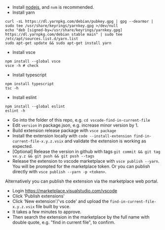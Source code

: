 * Install [nodejs](https://nodejs.org/en/download/package-manager/), and `nvm` is recommended.
* Install yarn
```
curl -sL https://dl.yarnpkg.com/debian/pubkey.gpg | gpg --dearmor | sudo tee /usr/share/keyrings/yarnkey.gpg >/dev/null
echo "deb [signed-by=/usr/share/keyrings/yarnkey.gpg] https://dl.yarnpkg.com/debian stable main" | sudo tee /etc/apt/sources.list.d/yarn.list
sudo apt-get update && sudo apt-get install yarn
```
* Install vsce
```
npm install --global vsce
vsce -h # check
```
* Install typescript
```
npm install typescript
tsc -h
```
* Install eslint
```
npm install --global eslint
eslint -h
```
* Go into the folder of this repo, e.g. `cd vscode-find-in-current-file`
* Edit `version` in package.json, e.g. increase minor version by 1.
* Build extension release package with `vsce package`
* Install the extension locally with `code --install-extension find-in-current-file-x.y.z.vsix` and validate the extension is working as expected.
* [Optional] Release the version in github with tags `git commit && git tag vx.y.z && git push && git push --tags`
* Release the extension to vscode marketplace with `vsce publish --yarn`. You will be prompted for the marketplace token. Or you can publish directly with `vsce publish --yarn -p <token>`.

Alternatively you can publish the extension via the marketplace web portal.
* Login https://marketplace.visualstudio.com/vscode
* Click 'Publish extensions' 
* Click 'New extension'/'vs code' and upload the `find-in-current-file-x.y.z.vsix` file built by vsce.
* It takes a few minutes to approve.
* Then search the extension in the marketplace by the full name with double quote, e.g. "find in current file", to confirm.
